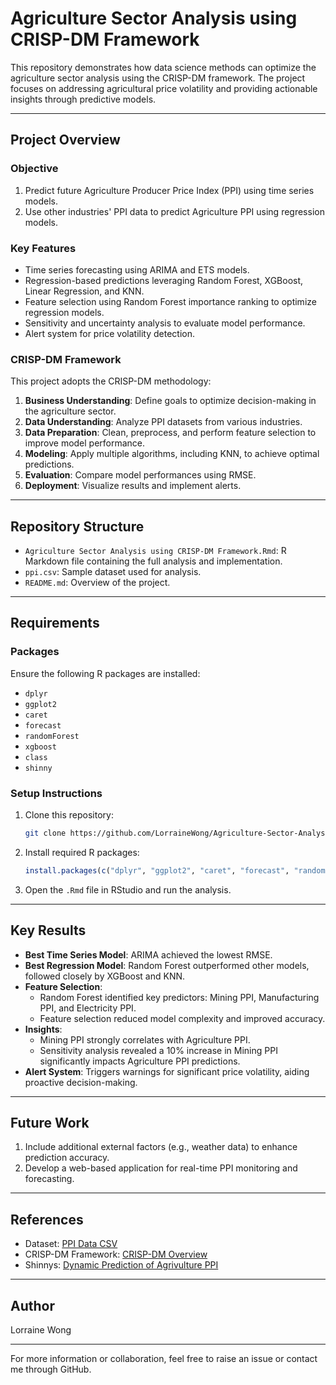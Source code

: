 # Agriculture Sector Analysis using CRISP-DM Framework

This repository demonstrates how data science methods can optimize the agriculture sector analysis using the CRISP-DM framework. The project focuses on addressing agricultural price volatility and providing actionable insights through predictive models.

---

## Project Overview

### **Objective**
1. Predict future Agriculture Producer Price Index (PPI) using time series models.
2. Use other industries' PPI data to predict Agriculture PPI using regression models.

### **Key Features**
- Time series forecasting using ARIMA and ETS models.
- Regression-based predictions leveraging Random Forest, XGBoost, Linear Regression, and KNN.
- Feature selection using Random Forest importance ranking to optimize regression models.
- Sensitivity and uncertainty analysis to evaluate model performance.
- Alert system for price volatility detection.

### **CRISP-DM Framework**
This project adopts the CRISP-DM methodology:
1. **Business Understanding**: Define goals to optimize decision-making in the agriculture sector.
2. **Data Understanding**: Analyze PPI datasets from various industries.
3. **Data Preparation**: Clean, preprocess, and perform feature selection to improve model performance.
4. **Modeling**: Apply multiple algorithms, including KNN, to achieve optimal predictions.
5. **Evaluation**: Compare model performances using RMSE.
6. **Deployment**: Visualize results and implement alerts.

---

## Repository Structure
- `Agriculture Sector Analysis using CRISP-DM Framework.Rmd`: R Markdown file containing the full analysis and implementation.
- `ppi.csv`: Sample dataset used for analysis.
- `README.md`: Overview of the project.

---

## Requirements

### **Packages**
Ensure the following R packages are installed:
- `dplyr`
- `ggplot2`
- `caret`
- `forecast`
- `randomForest`
- `xgboost`
- `class`
- `shinny`

### **Setup Instructions**
1. Clone this repository:
   ```bash
   git clone https://github.com/LorraineWong/Agriculture-Sector-Analysis.git
   ```
2. Install required R packages:
   ```R
   install.packages(c("dplyr", "ggplot2", "caret", "forecast", "randomForest", "xgboost", "class","shinny"))
   ```
3. Open the `.Rmd` file in RStudio and run the analysis.

---

## Key Results
- **Best Time Series Model**: ARIMA achieved the lowest RMSE.
- **Best Regression Model**: Random Forest outperformed other models, followed closely by XGBoost and KNN.
- **Feature Selection**:
  - Random Forest identified key predictors: Mining PPI, Manufacturing PPI, and Electricity PPI.
  - Feature selection reduced model complexity and improved accuracy.
- **Insights**:
  - Mining PPI strongly correlates with Agriculture PPI.
  - Sensitivity analysis revealed a 10% increase in Mining PPI significantly impacts Agriculture PPI predictions.
- **Alert System**: Triggers warnings for significant price volatility, aiding proactive decision-making.

---

## Future Work
1. Include additional external factors (e.g., weather data) to enhance prediction accuracy.
2. Develop a web-based application for real-time PPI monitoring and forecasting.

---

## References
- Dataset: [PPI Data CSV](https://storage.dosm.gov.my/ppi/ppi.csv)
- CRISP-DM Framework: [CRISP-DM Overview](https://www.crisp-dm.org/)
- Shinnys: [Dynamic Prediction of Agrivulture PPI](https://qk8k0u-lorraine-wong.shinyapps.io/Agriculture_Sector_Analysis/)

---

## Author
Lorraine Wong

---

For more information or collaboration, feel free to raise an issue or contact me through GitHub.
